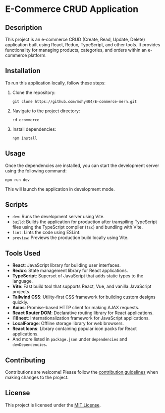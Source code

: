 # E-Commerce CRUD Application

## Description
This project is an e-commerce CRUD (Create, Read, Update, Delete) application built using React, Redux, TypeScript, and other tools. It provides functionality for managing products, categories, and orders within an e-commerce platform.

## Installation
To run this application locally, follow these steps:

1. Clone the repository:
   ```
   git clone https://github.com/mohy404/E-commerce-mern.git
   ```

2. Navigate to the project directory:
   ```
   cd ecommerce
   ```

3. Install dependencies:
   ```
   npm install
   ```

## Usage
Once the dependencies are installed, you can start the development server using the following command:
```
npm run dev
```
This will launch the application in development mode.

## Scripts
- `dev`: Runs the development server using Vite.
- `build`: Builds the application for production after transpiling TypeScript files using the TypeScript compiler (`tsc`) and bundling with Vite.
- `lint`: Lints the code using ESLint.
- `preview`: Previews the production build locally using Vite.

## Tools Used
- **React**: JavaScript library for building user interfaces.
- **Redux**: State management library for React applications.
- **TypeScript**: Superset of JavaScript that adds static types to the language.
- **Vite**: Fast build tool that supports React, Vue, and vanilla JavaScript projects.
- **Tailwind CSS**: Utility-first CSS framework for building custom designs quickly.
- **Axios**: Promise-based HTTP client for making AJAX requests.
- **React Router DOM**: Declarative routing library for React applications.
- **I18next**: Internationalization framework for JavaScript applications.
- **LocalForage**: Offline storage library for web browsers.
- **React Icons**: Library containing popular icon packs for React applications.
- And more listed in `package.json` under `dependencies` and `devDependencies`.

## Contributing
Contributions are welcome! Please follow the [contribution guidelines](CONTRIBUTING.md) when making changes to the project.

## License
This project is licensed under the [MIT License](LICENSE).
